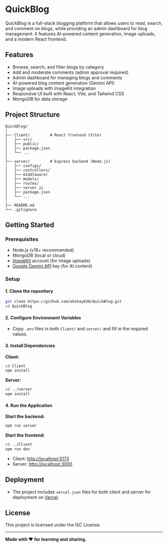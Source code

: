 # QuickBlog

QuickBlog is a full-stack blogging platform that allows users to read, search, and comment on blogs, while providing an admin dashboard for blog management. It features AI-powered content generation, image uploads, and a modern React frontend.

## Features

- Browse, search, and filter blogs by category
- Add and moderate comments (admin approval required)
- Admin dashboard for managing blogs and comments
- AI-powered blog content generation (Gemini API)
- Image uploads with ImageKit integration
- Responsive UI built with React, Vite, and Tailwind CSS
- MongoDB for data storage

## Project Structure

```
QuickBlog/
│
├── Client/         # React frontend (Vite)
│   ├── src/
│   ├── public/
│   ├── package.json
│   └── ...
│
├── server/         # Express backend (Node.js)
│   ├── configs/
│   ├── controllers/
│   ├── middleware/
│   ├── models/
│   ├── routes/
│   ├── server.js
│   ├── package.json
│   └── ...
│
├── README.md
└── .gitignore
```

## Getting Started

### Prerequisites

- Node.js (v18+ recommended)
- MongoDB (local or cloud)
- [ImageKit](https://imagekit.io/) account (for image uploads)
- [Google Gemini API](https://ai.google.dev/) key (for AI content)

### Setup

#### 1. Clone the repository

```sh
git clone https://github.com/akshay030/QuickBlog.git
cd QuickBlog
```

#### 2. Configure Environment Variables

- Copy `.env` files in both `Client/` and `server/` and fill in the required values.

#### 3. Install Dependencies

**Client:**
```sh
cd Client
npm install
```

**Server:**
```sh
cd ../server
npm install
```

#### 4. Run the Application

**Start the backend:**
```sh
npm run server
```

**Start the frontend:**
```sh
cd ../Client
npm run dev
```

- Client: [http://localhost:5173](http://localhost:5173)
- Server: [http://localhost:3000](http://localhost:3000)

## Deployment

- The project includes `vercel.json` files for both client and server for deployment on [Vercel](https://vercel.com/).

## License

This project is licensed under the ISC License.

---

**Made with ❤️ for learning and sharing.**